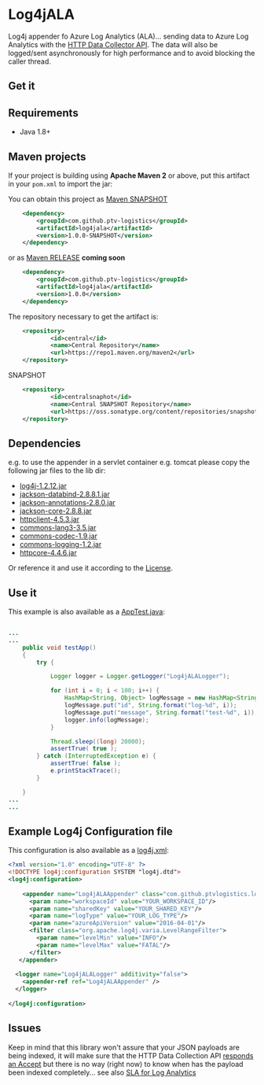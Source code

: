 # Log4jALA

Log4j appender fo Azure Log Analytics (ALA)... sending data to Azure Log Analytics with the [HTTP Data Collector API](https://docs.microsoft.com/en-us/azure/log-analytics/log-analytics-data-collector-api).
The data will also be logged/sent asynchronously for high performance and to avoid blocking the caller thread.

## Get it

Requirements
------------

* Java 1.8+


Maven projects
--------------

If your project is building using **Apache Maven 2** or above, put this artifact in your `pom.xml`
to import the jar:

You can obtain this project as [Maven SNAPSHOT](https://oss.sonatype.org/content/repositories/snapshots/com/github/ptv-logistics/log4jala/1.0.0-SNAPSHOT/)

```xml
	<dependency>
		<groupId>com.github.ptv-logistics</groupId>
		<artifactId>log4jala</artifactId>
		<version>1.0.0-SNAPSHOT</version>
	</dependency>
``` 

or as [Maven RELEASE](https://repo1.maven.org/maven2/com/github/ptv-logistics/log4jala/1.0.0) **coming soon**

```xml
	<dependency>
		<groupId>com.github.ptv-logistics</groupId>
		<artifactId>log4jala</artifactId>
		<version>1.0.0</version>
	</dependency>
``` 


The repository necessary to get the artifact is:

```xml
    <repository>
            <id>central</id>
			<name>Central Repository</name>
            <url>https://repo1.maven.org/maven2</url>
    </repository>
```

SNAPSHOT

```xml
    <repository>
            <id>centralsnaphot</id>
			<name>Central SNAPSHOT Repository</name>
            <url>https://oss.sonatype.org/content/repositories/snapshots</url>
    </repository>
```


Dependencies 
------------

e.g. to use the appender in a servlet container e.g. tomcat please copy the following jar files to the lib dir:

* [log4j-1.2.12.jar](https://repo1.maven.org/maven2/log4j/log4j/1.2.12/log4j-1.2.12.jar)
* [jackson-databind-2.8.8.1.jar](https://repo1.maven.org/maven2/com/fasterxml/jackson/core/jackson-databind/2.8.8.1/jackson-databind-2.8.8.1.jar)
* [jackson-annotations-2.8.0.jar](https://repo1.maven.org/maven2/com/fasterxml/jackson/core/jackson-annotations/2.8.0/jackson-annotations-2.8.0.jar)
* [jackson-core-2.8.8.jar](https://repo1.maven.org/maven2/com/fasterxml/jackson/core/jackson-core/2.8.8/jackson-core-2.8.8.jar)
* [httpclient-4.5.3.jar](https://repo1.maven.org/maven2/org/apache/httpcomponents/httpclient/4.5.3/httpclient-4.5.3.jar)
* [commons-lang3-3.5.jar](https://repo1.maven.org/maven2/org/apache/commons/commons-lang3/3.5/commons-lang3-3.5.jar)
* [commons-codec-1.9.jar](https://repo1.maven.org/maven2/commons-codec/commons-codec/1.9/commons-codec-1.9.jar)
* [commons-logging-1.2.jar](https://repo1.maven.org/maven2/commons-logging/commons-logging/1.2/commons-logging-1.2.jar)
* [httpcore-4.4.6.jar](https://repo1.maven.org/maven2/org/apache/httpcomponents/httpcore/4.4.6/httpcore-4.4.6.jar)



Or reference it and use it according to the [License](./LICENSE).

## Use it

This example is also available as a [AppTest.java](https://github.com/ptv-logistics/Log4jALA/blob/master/src/test/java/com/github/ptvlogistics/log4jala/AppTest.java):

```java

...
...
    public void testApp()
    {
		try {

			Logger logger = Logger.getLogger("Log4jALALogger");

			for (int i = 0; i < 100; i++) {
				HashMap<String, Object> logMessage = new HashMap<String, Object>();
				logMessage.put("id", String.format("log-%d", i));
				logMessage.put("message", String.format("test-%d", i));
				logger.info(logMessage);
			}

			Thread.sleep((long) 20000);
			assertTrue( true );
		} catch (InterruptedException e) {
			assertTrue( false );
			e.printStackTrace();
		}

    }
...
...


``` 

## Example Log4j Configuration file

This configuration is also available as a [log4j.xml](https://github.com/ptv-logistics/Log4jALA/blob/master/src/test/resources/log4j.xml):


```xml
<?xml version="1.0" encoding="UTF-8" ?>
<!DOCTYPE log4j:configuration SYSTEM "log4j.dtd">
<log4j:configuration>
 
    <appender name="Log4jALAAppender" class="com.github.ptvlogistics.log4jala.Log4jALAAppender">
      <param name="workspaceId" value="YOUR_WORKSPACE_ID"/>
      <param name="sharedKey" value="YOUR_SHARED_KEY"/>
      <param name="logType" value="YOUR_LOG_TYPE"/>
      <param name="azureApiVersion" value="2016-04-01"/>
      <filter class="org.apache.log4j.varia.LevelRangeFilter">
        <param name="levelMin" value="INFO"/>
        <param name="levelMax" value="FATAL"/>
      </filter>
   </appender>
 
  <logger name="Log4jALALogger" additivity="false">
    <appender-ref ref="Log4jALAAppender" />
  </logger>
   
</log4j:configuration>
``` 



## Issues

Keep in mind that this library won't assure that your JSON payloads are being indexed, it will make sure that the HTTP Data Collection API [responds an Accept](https://azure.microsoft.com/en-us/documentation/articles/log-analytics-data-collector-api/#return-codes) but there is no way (right now) to know when has the payload been indexed completely... see also [SLA for Log Analytics](https://azure.microsoft.com/en-gb/support/legal/sla/log-analytics/v1_1/)
